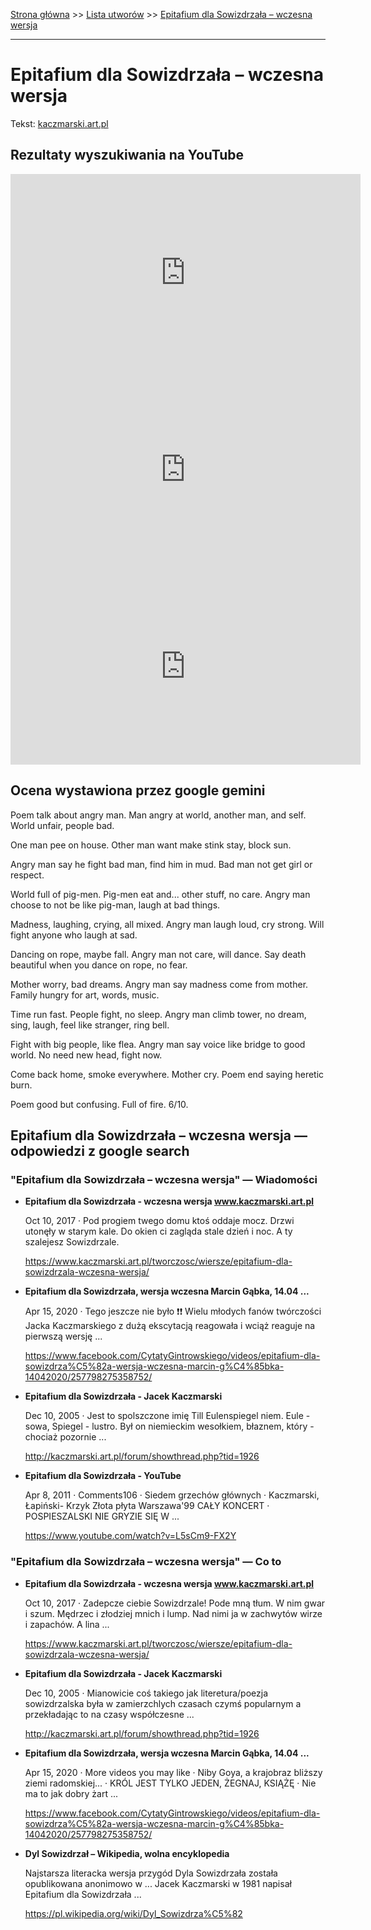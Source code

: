 [Strona główna](../index.md) >> [Lista utworów](../list.md) >> [Epitafium dla Sowizdrzała – wczesna wersja](151.md)

---

# Epitafium dla Sowizdrzała – wczesna wersja

Tekst: [kaczmarski.art.pl](https://www.kaczmarski.art.pl/tworczosc/wiersze/epitafium-dla-sowizdrzala-wczesna-wersja/)

## Rezultaty wyszukiwania na YouTube

<iframe width="560" height="315" src="https://www.youtube.com/embed/tug88R2Vz30?si=IdontcarewhotheIRSsendsImnotpayingtaxes" title="YouTube video player" frameborder="0" allow="accelerometer; autoplay; clipboard-write; encrypted-media; gyroscope; picture-in-picture; web-share" referrerpolicy="strict-origin-when-cross-origin" allowfullscreen></iframe>

<iframe width="560" height="315" src="https://www.youtube.com/embed/L5sCm9-FX2Y?si=IdontcarewhotheIRSsendsImnotpayingtaxes" title="YouTube video player" frameborder="0" allow="accelerometer; autoplay; clipboard-write; encrypted-media; gyroscope; picture-in-picture; web-share" referrerpolicy="strict-origin-when-cross-origin" allowfullscreen></iframe>

<iframe width="560" height="315" src="https://www.youtube.com/embed/guMyd5c59WY?si=IdontcarewhotheIRSsendsImnotpayingtaxes" title="YouTube video player" frameborder="0" allow="accelerometer; autoplay; clipboard-write; encrypted-media; gyroscope; picture-in-picture; web-share" referrerpolicy="strict-origin-when-cross-origin" allowfullscreen></iframe>

## Ocena wystawiona przez google gemini

Poem talk about angry man. Man angry at world, another man, and self. World unfair, people bad.

One man pee on house. Other man want make stink stay, block sun.

Angry man say he fight bad man, find him in mud. Bad man not get girl or respect.

World full of pig-men. Pig-men eat and... other stuff, no care. Angry man choose to not be like pig-man, laugh at bad things.

Madness, laughing, crying, all mixed. Angry man laugh loud, cry strong. Will fight anyone who laugh at sad.

Dancing on rope, maybe fall. Angry man not care, will dance. Say death beautiful when you dance on rope, no fear.

Mother worry, bad dreams. Angry man say madness come from mother. Family hungry for art, words, music.

Time run fast. People fight, no sleep. Angry man climb tower, no dream, sing, laugh, feel like stranger, ring bell.

Fight with big people, like flea. Angry man say voice like bridge to good world. No need new head, fight now.

Come back home, smoke everywhere. Mother cry. Poem end saying heretic burn.

Poem good but confusing. Full of fire. 6/10.


## Epitafium dla Sowizdrzała – wczesna wersja — odpowiedzi z google search

### "Epitafium dla Sowizdrzała – wczesna wersja" — Wiadomości

- **Epitafium dla Sowizdrzała - wczesna wersja www.kaczmarski.art.pl**

    Oct 10, 2017  ·  Pod progiem twego domu ktoś oddaje mocz. Drzwi utonęły w starym kale. Do okien ci zagląda stale dzień i noc. A ty szalejesz Sowizdrzale. 

   <https://www.kaczmarski.art.pl/tworczosc/wiersze/epitafium-dla-sowizdrzala-wczesna-wersja/>
- **Epitafium dla Sowizdrzała, wersja wczesna Marcin Gąbka, 14.04 ...**

    Apr 15, 2020  ·  Tego jeszcze nie było ❗❗ Wielu młodych fanów twórczości Jacka Kaczmarskiego z dużą ekscytacją reagowała i wciąż reaguje na pierwszą wersję ... 

   <https://www.facebook.com/CytatyGintrowskiego/videos/epitafium-dla-sowizdrza%C5%82a-wersja-wczesna-marcin-g%C4%85bka-14042020/257798275358752/>
- **Epitafium dla Sowizdrzała - Jacek Kaczmarski**

    Dec 10, 2005  ·  Jest to spolszczone imię Till Eulenspiegel niem. Eule - sowa, Spiegel - lustro. Był on niemieckim wesołkiem, błaznem, który - chociaż pozornie ... 

   <http://kaczmarski.art.pl/forum/showthread.php?tid=1926>
- **Epitafium dla Sowizdrzała - YouTube**

    Apr 8, 2011  ·  Comments106 · Siedem grzechów głównych · Kaczmarski, Łapiński- Krzyk Złota płyta Warszawa'99 CAŁY KONCERT · POSPIESZALSKI NIE GRYZIE SIĘ W ... 

   <https://www.youtube.com/watch?v=L5sCm9-FX2Y>

### "Epitafium dla Sowizdrzała – wczesna wersja" — Co to

- **Epitafium dla Sowizdrzała - wczesna wersja www.kaczmarski.art.pl**

    Oct 10, 2017  ·  Zadepcze ciebie Sowizdrzale! Pode mną tłum. W nim gwar i szum. Mędrzec i złodziej mnich i lump. Nad nimi ja w zachwytów wirze i zapachów. A lina ... 

   <https://www.kaczmarski.art.pl/tworczosc/wiersze/epitafium-dla-sowizdrzala-wczesna-wersja/>
- **Epitafium dla Sowizdrzała - Jacek Kaczmarski**

    Dec 10, 2005  ·  Mianowicie coś takiego jak literetura/poezja sowizdrzalska była w zamierzchlych czasach czymś popularnym a przekładając to na czasy współczesne ... 

   <http://kaczmarski.art.pl/forum/showthread.php?tid=1926>
- **Epitafium dla Sowizdrzała, wersja wczesna Marcin Gąbka, 14.04 ...**

    Apr 15, 2020  ·  More videos you may like · Niby Goya, a krajobraz bliższy ziemi radomskiej... · KRÓL JEST TYLKO JEDEN, ŻEGNAJ, KSIĄŻĘ · Nie ma to jak dobry żart ... 

   <https://www.facebook.com/CytatyGintrowskiego/videos/epitafium-dla-sowizdrza%C5%82a-wersja-wczesna-marcin-g%C4%85bka-14042020/257798275358752/>
- **Dyl Sowizdrzał – Wikipedia, wolna encyklopedia**

    Najstarsza literacka wersja przygód Dyla Sowizdrzała została opublikowana anonimowo w ... Jacek Kaczmarski w 1981 napisał Epitafium dla Sowizdrzała ... 

   <https://pl.wikipedia.org/wiki/Dyl_Sowizdrza%C5%82>

